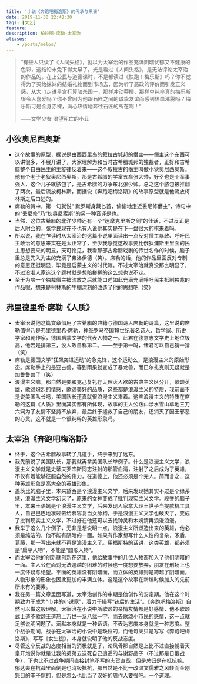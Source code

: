 ```yaml
---
title: '小说《奔跑吧梅洛斯》的传承与系谱'
date: 2019-11-30 22:48:30
tags: [文艺]
feature: 
description: 柏拉图-席勒-太宰治
aliases:
    - /posts/melos/
---
```

> “有些人只读了《人间失格》，就以为太宰治的作品充满阴暗忧郁又不健康的色彩，这结论未免下得太早了。光是看过《人间失格》，是无法评论太宰治的作品的。在上公民与道德课时，不是都读过《快跑！梅乐斯》吗？你不觉得为了买给妹妹的结婚礼物而到市场去，因为听了恶政的评价而引发正义感，从大门走进皇宫打算暗杀国一，那样冲动莽撞、那样单纯率真的梅乐斯很令人喜爱吗？你不曾因为他跟石匠之间的诚挚友谊而感到热血沸腾吗？梅乐斯可是全身赤裸，满心热情地奔往石匠的所在啊！”
>
> ——文学少女 渴望死亡的小丑

<!-- more -->

## 小狄奥尼西奥斯

- 这个故事的原型，据说是由西西里岛的叙拉古城邦的僭主——僭主这个东西可以讲很多，不展开讲了，大家理解为和当时古希腊城邦的独裁者，正好和古希腊整个自由民主的主旋律反着来——这个叙拉古的僭主叫做小狄奥尼西奥斯。他有个老子老狄奥尼西奥斯，那是古希腊的学富五车张大帅，好歹也是个军事强人，这个儿子就脓包了，是古希腊的力争东北张少帅。总之这个脓包被推翻了两次，最后流放柯林斯，而据说《奔跑吧梅洛斯》的故事原型就是他流放柯林斯之后口述的。
- 席勒的诗中，第一句就说“ 默罗斯身藏匕首，偷偷地走近丢尼修僭主”，诗句中的“丢尼修”乃“狄奥尼索斯”的另一种音译是也。
- 当然，这位古希腊的北洋少帅还有一个“达摩克里斯之剑”的佳话，不过反正是后人附会的，张学良现在不也有人说他其实是在下一盘很大的棋来着吗。
- 所以说，我在乍读时从太宰治的这篇小说里面读出一点反对僭主暴政、呼吁民主政治的意思来实在是太正常了，至少我感觉这故事要比俄狄浦斯王里面的民主思想要来的明显，天可怜见，我看那部古希腊戏剧的传世名作的时候，脑子里总是先入为主的充满了弗洛伊德（笑）。席勒的话，他的作品里面反对专制的意思还挺明显，毕竟是启蒙主义的时代嘛。不过太宰治就真没那么明显了，不过没准人家选这个题材就是想暗搓搓的这么想也说不定。
- 至于为啥一个独裁僭主被流放之后就能口述如此充满充满呼吁民主抵制独裁的作品呢，想来是柯林斯的牛棚深刻的改造了他的思想吧（笑）

## 弗里德里希·席勒《人质》

- 太宰治说他这篇文章借用了古希腊的典籍与德国诗人席勒的诗篇，这里说的席勒值得乃是弗里德里希·席勒，神圣罗马帝国18世纪著名诗人、哲学家、历史学家和剧作家，德国启蒙文学的代表人物之一。此君在德意志文学史上地位极高，他若是排第三，没人敢自称第二。——至于第一吗，诸君可以自己猜一猜（笑）
- 席勒是德国文学“狂飙突进运动”的急先锋，这个运动么，是浪漫主义的原始形态。席勒手上的是亚古兽，等到雨果就变成了暴龙兽，而巴尔扎克则无疑就是加鲁鲁兽了（笑）
- 浪漫主义嘛，那自然是要和克己复礼存天理灭人欲的古典主义区分开，歌颂英雄，歌颂炽烈的情感，歌颂美好的品质，这些都是浪漫主义的特质，我前面不是说美国队长吗，美国队长还真就很浪漫主义来着。这些浪漫主义的特质在席勒的这篇《人质》里面其实都有所体现，故事的主人公跋山涉水雪山草地三刀六洞为了友情不坚持不放弃，最后终于拯救了自己的朋友，还消灭了国王邪恶的心灵，这不就是一个很纯粹的英雄形象吗。

## 太宰治《奔跑吧梅洛斯》

- 终于，这个古希腊故事转了几道手，终于来到了远东。
- 我先前说了美国队长，那我就再拿美国队长举例子。什么是浪漫主义文学，浪漫主义文学就是史蒂夫罗杰斯同志注射的那管血清，注射了之后成为了英雄，不仅有着能够征服自然的伟力，在道德上，他还必须是个完人。简而言之，这种英雄形象是高大全的英雄形象。
- 盖茨比的脑子里，本来黛西是个浪漫主义文学，后来发现她其实不过是个绿茶婊，浪漫主义文学幻灭了，原来的女神变成了批判现实主义文学。段誉的脑子里，本来王语嫣是个浪漫主义文学，后来发现人家拿大理王世子当提款机工具人，自己巴巴地凑过去给慕容复当女舔狗，于是浪漫主义文学也破灭了，变成了批判现实主义文学，不过好在他还可以去找钟灵和木婉清再浪漫浪漫。
- 我举了这么几个例子，无非是想说明一点，浪漫主义所塑造出来的英雄，他必须是纯洁的，他不能有阴暗的一面。如果有作家想写什么人性的复杂，矛盾，葛藤，那一写出来就不再是浪漫主义了。用福斯特的话讲，这类英雄，都必须是“扁平人物”，不能是“圆形人物”。
- 而太宰治他的创新就创新在这里，他给故事中的几位人物都加入了他们阴暗的一面。主人公在面对无法逾越的困难的时候也一度想要放弃，朋友在刑场上也一度怀疑与绝望。平面的英雄没有阴暗面，而立体的英雄则是跨越了阴暗面。人物形象的形象也因此更加的丰满立体。这是这个故事在新编时候加入的先前所未有的要素。
- 我在另一篇文章里面写道，太宰治创作的中期是他创作的安定期。他在这个时期致力于成为“市井的小说家”，着力于描写“铳后的生活”。《奔跑吧梅洛斯》自然可以做这般理解。太宰治在小说中所歌颂的亲情友情都是好感情，他不歌颂武士道不歌颂王道热土万世一系八纮一宇，而去歌颂小市民的感情，这一点就足够说明问题了。沉默本身就是一种话语，不表达态度本身就是一种态度。整个战争期间，战争在太宰治的小说中是缺位的，而他每天只是写写《奔跑吧梅洛斯》，写写《女生徒》，本身就说明了他的反战态度。
- 尽管这个反战的态度相当的消极就是了，论风骨那自然是上比不过直接朝着天皇开炮说你就是让我的弟弟去送死自己逍遥的与谢野晶子（不过那是日俄战争），下也比不过战争期间直接封笔不写的志贺直哉，但是总归是在抵抗嘛。郁达夫在抗战里面倒是也消极抵抗，那自然是不比一改温文儒雅之风转而金刚怒目的丰子恺的，但是怎么也比当了汉奸的周作人要强吧。一个道理。
